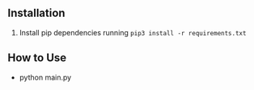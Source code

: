 ## Installation

1. Install pip dependencies running `pip3 install -r requirements.txt`

## How to Use

- python main.py

